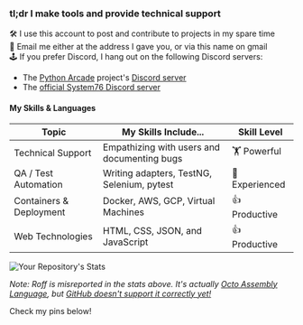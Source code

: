 ### tl;dr I make tools and provide technical support

🛠️ I use this account to post and contribute to projects in my spare time</br>
📧 Email me either at the address I gave you, or via this name on gmail<br/>
🕹️ If you prefer Discord, I hang out on the following Discord servers:

* The [Python Arcade](https://github.com/pythonarcade/) project's [Discord server](https://discord.gg/ZjGDqMp)
* The [official System76 Discord server](https://discord.com/invite/2FFdeQkfvq)

#### My Skills & Languages

| Topic                   | My Skills Include...                        | Skill Level    |
|-------------------------|---------------------------------------------|----------------|
| Technical Support       | Empathizing with users and documenting bugs | 🏋️ Powerful    |
| QA / Test Automation    | Writing adapters, TestNG, Selenium, pytest  | 💪 Experienced |
| Containers & Deployment | Docker, AWS, GCP, Virtual Machines          | 👍 Productive  |
| Web Technologies        | HTML, CSS, JSON, and JavaScript             | 👍 Productive  |


![Your Repository's Stats](https://github-readme-stats.vercel.app/api/top-langs/?username=pushfoo&theme=nord)


*Note: Roff is misreported in the stats above. It's actually [Octo Assembly Language](https://github.com/JohnEarnest/Octo), but [GitHub doesn't support it correctly yet!](https://github.com/JohnEarnest/Octo/issues/103)*

Check my pins below!
<!--Hello to everyone from a recent event!-->
